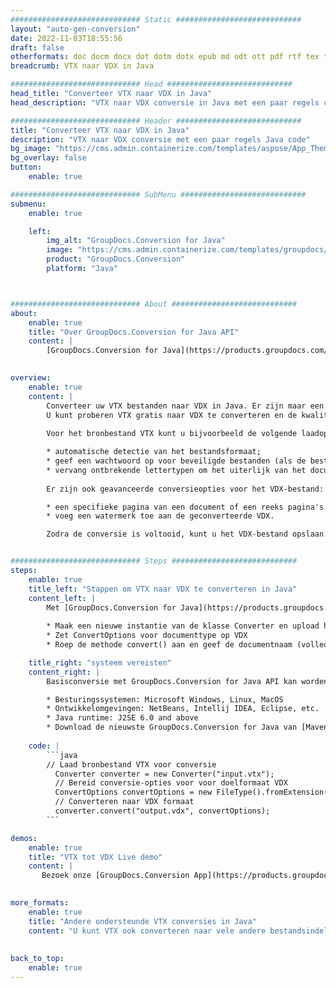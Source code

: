 ```yaml
---
############################# Static ############################
layout: "auto-gen-conversion"
date: 2022-11-03T18:55:56
draft: false
otherformats: doc docm docx dot dotm dotx epub md odt ott pdf rtf tex txt vdx vsdm vsdx vssm vssx vstm vstx vsx vtx xps
breadcrumb: VTX naar VDX in Java

############################# Head ############################
head_title: "Converteer VTX naar VDX in Java"
head_description: "VTX naar VDX conversie in Java met een paar regels code. Converteer meer dan 160 bestandsindelingen met de GroupDocs-documentconversie-API voor Java"

############################# Header ############################
title: "Converteer VTX naar VDX in Java"
description: "VTX naar VDX conversie met een paar regels Java code"
bg_image: "https://cms.admin.containerize.com/templates/aspose/App_Themes/V3/images/bg/header1.png"
bg_overlay: false
button:
    enable: true

############################# SubMenu ############################
submenu:
    enable: true

    left:
        img_alt: "GroupDocs.Conversion for Java"
        image: "https://cms.admin.containerize.com/templates/groupdocs/images/product-logos/90x90-noborder/groupdocs-conversion-java.png"
        product: "GroupDocs.Conversion"
        platform: "Java"



############################# About ############################
about:
    enable: true
    title: "Over GroupDocs.Conversion for Java API"
    content: |
        [GroupDocs.Conversion for Java](https://products.groupdocs.com/conversion/java/) is een geavanceerde conversie-API voor bestandsindelingen voor het converteren tussen populaire afbeeldings- en documentindelingen zoals Microsoft Office, OpenDocument, PDF, HTML, e-mail, CAD. en nog veel meer met slechts een paar regels code. De native API detecteert automatisch de formaten van de originele documenten en biedt veel opties voor het aanpassen van de geconverteerde documenten. Naast de functie om informatie uit een document te extraheren, ondersteunt het standaard ook het cachen van de conversieresultaten naar de lokale schijf. Elk type cacheopslag kan echter worden ondersteund door de juiste interfaces te implementeren - Amazon S3, Dropbox, Google Drive, Windows Azure, Reddis of andere.
    

overview:
    enable: true
    content: |
        Converteer uw VTX bestanden naar VDX in Java. Er zijn maar een paar regels Java code nodig op elk platform naar keuze, zoals Windows, Linux, macOS.
        U kunt proberen VTX gratis naar VDX te converteren en de kwaliteit van de conversieresultaten te evalueren. Naast eenvoudige scripts voor bestandsconversie, kunt u meer geavanceerde opties proberen voor het laden van het VTX-bronbestand en het opslaan van de VDX-uitvoer. 
        
        Voor het bronbestand VTX kunt u bijvoorbeeld de volgende laadopties gebruiken:

        * automatische detectie van het bestandsformaat;
        * geef een wachtwoord op voor beveiligde bestanden (als de bestandsindeling dit ondersteunt);
        * vervang ontbrekende lettertypen om het uiterlijk van het document te behouden.
        
        Er zijn ook geavanceerde conversieopties voor het VDX-bestand:

        * een specifieke pagina van een document of een reeks pagina's converteren;
        * voeg een watermerk toe aan de geconverteerde VDX.

        Zodra de conversie is voltooid, kunt u het VDX-bestand opslaan in uw lokale bestandspad of in opslag van derden, zoals FTP, Amazon S3, Google Drive, Dropbox enz. Let op - om VTX te converteren tot VDX, hoeft u geen extra software te installeren, zoals MS Office, Open Office, Adobe Acrobat Reader etc.


############################# Steps ############################
steps:
    enable: true
    title_left: "Stappen om VTX naar VDX te converteren in Java"
    content_left: |
        Met [GroupDocs.Conversion for Java](https://products.groupdocs.com/conversion/java/) kunnen ontwikkelaars het VTX-bestand eenvoudig converteren naar VDX met een paar regels code.
        
        * Maak een nieuwe instantie van de klasse Converter en upload het bestand VTX met het volledige pad
        * Zet ConvertOptions voor documenttype op VDX
        * Roep de methode convert() aan en geef de documentnaam (volledig pad) en formaat (VDX) door als parameter

    title_right: "systeem vereisten"
    content_right: |
        Basisconversie met GroupDocs.Conversion for Java API kan worden gedaan met slechts een paar regels code. Onze API's worden ondersteund op alle belangrijke platforms en besturingssystemen. Voordat u de onderstaande code uitvoert, moet u ervoor zorgen dat de volgende vereisten op uw systeem zijn geïnstalleerd.

        * Besturingssystemen: Microsoft Windows, Linux, MacOS
        * Ontwikkelomgevingen: NetBeans, Intellij IDEA, Eclipse, etc.
        * Java runtime: J2SE 6.0 and above
        * Download de nieuwste GroupDocs.Conversion for Java van [Maven](https://repository.groupdocs.com/webapp/#/artifacts/browse/tree/General/repo/com/groupdocs/groupdocs-conversion)
         
    code: |
        ```java    
        // Laad bronbestand VTX voor conversie
          Converter converter = new Converter("input.vtx");
          // Bereid conversie-opties voor voor doelformaat VDX
          ConvertOptions convertOptions = new FileType().fromExtension("vdx").getConvertOptions();
          // Converteren naar VDX formaat
          converter.convert("output.vdx", convertOptions);
        ```

demos:
    enable: true
    title: "VTX tot VDX Live demo"
    content: |
       Bezoek onze [GroupDocs.Conversion App](https://products.groupdocs.app/conversion/family) website en probeer VTX naar VDX conversie nu. De gratis demo heeft de volgende voordelen:
          

more_formats:
    enable: true
    title: "Andere ondersteunde VTX conversies in Java"
    content: "U kunt VTX ook converteren naar vele andere bestandsindelingen. Zie de lijst hieronder."
       
       
back_to_top:
    enable: true
---
```

